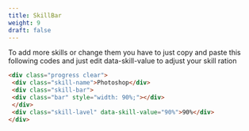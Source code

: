 ```yaml
---
title: SkillBar
weight: 9
draft: false
---
```


To add more skills or change them you have to just copy and paste this following codes and just edit data-skill-value to adjust your skill ration

```html
<div class="progress clear">
 <div class="skill-name">Photoshop</div>
 <div class="skill-bar">
 <div class="bar" style="width: 90%;"></div>
 </div>
 <div class="skill-lavel" data-skill-value="90%">90%</div>
</div>
```